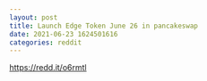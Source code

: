 ```yaml
--- 
layout: post 
title: Launch Edge Token June 26 in pancakeswap 
date: 2021-06-23 1624501616 
categories: reddit 
--- 
```

https://redd.it/o6rmtl